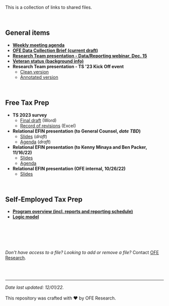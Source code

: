 This is a collection of links to shared files.

<br> 

## General items

- [**Weekly meeting agenda**](https://nyco365.sharepoint.com/:x:/s/OFE1/EUOe_4fcenJDrXe8hbCLspsBbRvaXFYaLXMY09UoFYIaHQ?e=4%3awdNxfJ)
- [**OFE Data Collection Brief (current draft)**](https://nyco365.sharepoint.com/:w:/s/OFE1/EYIoZI3ARYJNhBO6V1BYJZsBa5aMUJmt-45Zoypk51y3cw?e=77mrh7)  
- [**Research Team presentation - Data/Reporting webinar, Dec. 15**](https://nyco365.sharepoint.com/:p:/s/OFE1/EfcGfQ2ta0BItKcKEncAGHkB1s-Iy3pVDPCJge9kcndrww?e=9B6NYj) 
- [**Veteran status (background info)**](https://nyco365.sharepoint.com/:w:/s/OFE1/EXjEZJ1_D59BnPN-dS6UQF4BRxlfFodq8_NlsbrtHYuOGA?e=u02cAT)   
- **Research Team presentation - TS '23 Kick Off event**    
  - [Clean version](https://nyco365.sharepoint.com/:p:/r/sites/OFE1/Shared%20Documents/Research/FTP/Tax%20Season%202023/ofe-research-presentation-ftp-ts23-FINAL.pptx?d=wdef13f066400449eb29ce4ee7d0c0987&csf=1&web=1&e=HgyTA5)      
  - [Annotated version](https://nyco365.sharepoint.com/:p:/s/OFE1/ESq-6axVc_NBtoYH8BAiBD0BqLJY65NlOA2ZZU_x7LaQ2w?e=HBF2Xa)     
    
<br>

## Free Tax Prep

- **TS 2023 survey**
  - [Final draft](https://nyco365.sharepoint.com/:w:/s/OFE1/EWR9918ZAidGiQaQHGo6zukBkdWuDDZxG5QqGN75LtJWQg?e=PCXh3F) (Word)
  - [Record of revisions](https://nyco365.sharepoint.com/:x:/r/sites/OFE1/_layouts/15/Doc.aspx?sourcedoc=%7B920CC065-A806-4A39-B0C3-38F61998ED54%7D&file=NYCFTP-survey-updates-research-team-20221011.xlsx&action=default&mobileredirect=true) (Excel)    
- **Relational EFIN presentation (to General Counsel, *date TBD*)**   
  - [Slides](https://nyco365.sharepoint.com/:p:/r/sites/OFE1/Shared%20Documents/Research/FTP/Tax%20Season%202023/dcwp-gc-presentation-relational-efin.pptx?d=wcc166f0512ce40b193dfeea42300fe4a&csf=1&web=1&e=XcZawC) (*draft*)
  - [Agenda](https://nyco365.sharepoint.com/:w:/r/sites/OFE1/Shared%20Documents/Research/FTP/Tax%20Season%202023/dcwp-gc-presentation-agenda.docx?d=wef725bdf212b48f5af7f3fd95769ba62&csf=1&web=1&e=y9oGZ3) (*draft*)
- **Relational EFIN presentation (to Kenny Minaya and Ben Packer, 11/16/22)**   
  - [Slides](https://nyco365.sharepoint.com/:p:/r/sites/OFE1/Shared%20Documents/Research/FTP/Tax%20Season%202023/dcwp-leadership-presentation-relational-efin-20221116.pptx?d=wcc166f0512ce40b193dfeea42300fe4a&csf=1&web=1&e=5uWuLn)
  - [Agenda](https://nyco365.sharepoint.com/:w:/r/sites/OFE1/Shared%20Documents/Research/FTP/Tax%20Season%202023/dcwp-leadership-presentation-agenda-20221116.docx?d=w81d44ac571154975b52bb005beef5dcd&csf=1&web=1&e=7CAt4d)
- **Relational EFIN presentation (OFE internal, 10/26/22)**   
  - [Slides](https://nyco365.sharepoint.com/:p:/r/sites/OFE1/Shared%20Documents/Research/FTP/Tax%20Season%202023/ofe-presentation-relational-efin-20221026.pptx?d=wf814329501dc46fba675875113c4a082&csf=1&web=1&e=SzUS8x)

<br>

## Self-Employed Tax Prep

- [**Program overview (incl. reports and reporting schedule)**](https://nyco365.sharepoint.com/:p:/r/sites/OFE1/_layouts/15/Doc.aspx?sourcedoc=%7B23145D52-3FF6-42E1-9728-E7B41A4C9078%7D&file=SETP%20Intro%20Deck%20-%20Data%20and%20Reports%20-%20updated.pptx&action=edit&mobileredirect=true)
- [**Logic model**](https://nyco365.sharepoint.com/:w:/s/OFE1/EQpRVTWib05Gjy3Ws8HuAywBxdKsCzJ5QqSG7DKcvENtEA?e=H9ztYO)


<br>
<br>
<br>
<br>

*Don't have access to a file? Looking to add or remove a file?* Contact [OFE Research](mailto:DaSmith@dcwp.nyc.gov).

<br>
<br>

---

*Date last updated: 12/01/22.*
<br>
<br> 
This repository was crafted with &hearts; by OFE Research.


